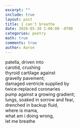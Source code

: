 ```yaml
---
excerpt: ""
include: true
layout: post
title: i can't breathe 
date: 2020-05-30 1:00:00 -0700
categories: poetry 
math: true
comments: true
author: Aaron
---
```


patella, driven into  
carotid, crushing  
thyroid cartilage against  
gravelly pavement;  
damaged ventricle supplied by  
twice-replaced coronaries  
pump against a growing gradient;  
lungs, soaked in sorrow and fear,  
drenched in backup fluid,  
where is mama,  
what am i doing wrong,  
let me breathe
